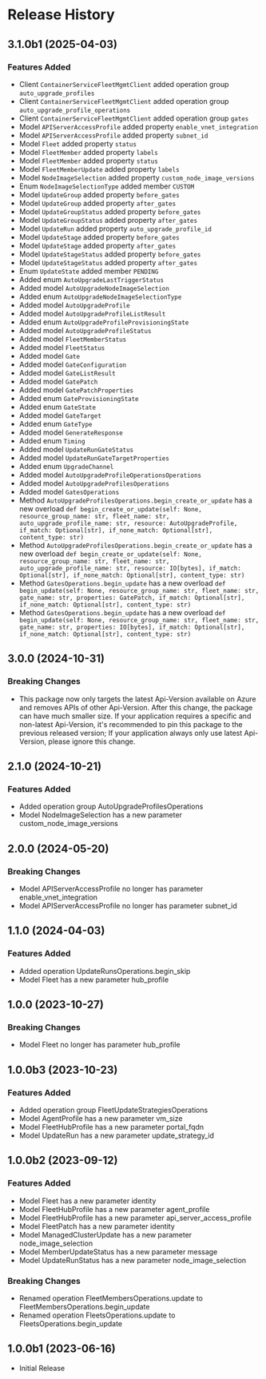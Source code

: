 # Release History

## 3.1.0b1 (2025-04-03)

### Features Added

  - Client `ContainerServiceFleetMgmtClient` added operation group `auto_upgrade_profiles`
  - Client `ContainerServiceFleetMgmtClient` added operation group `auto_upgrade_profile_operations`
  - Client `ContainerServiceFleetMgmtClient` added operation group `gates`
  - Model `APIServerAccessProfile` added property `enable_vnet_integration`
  - Model `APIServerAccessProfile` added property `subnet_id`
  - Model `Fleet` added property `status`
  - Model `FleetMember` added property `labels`
  - Model `FleetMember` added property `status`
  - Model `FleetMemberUpdate` added property `labels`
  - Model `NodeImageSelection` added property `custom_node_image_versions`
  - Enum `NodeImageSelectionType` added member `CUSTOM`
  - Model `UpdateGroup` added property `before_gates`
  - Model `UpdateGroup` added property `after_gates`
  - Model `UpdateGroupStatus` added property `before_gates`
  - Model `UpdateGroupStatus` added property `after_gates`
  - Model `UpdateRun` added property `auto_upgrade_profile_id`
  - Model `UpdateStage` added property `before_gates`
  - Model `UpdateStage` added property `after_gates`
  - Model `UpdateStageStatus` added property `before_gates`
  - Model `UpdateStageStatus` added property `after_gates`
  - Enum `UpdateState` added member `PENDING`
  - Added enum `AutoUpgradeLastTriggerStatus`
  - Added model `AutoUpgradeNodeImageSelection`
  - Added enum `AutoUpgradeNodeImageSelectionType`
  - Added model `AutoUpgradeProfile`
  - Added model `AutoUpgradeProfileListResult`
  - Added enum `AutoUpgradeProfileProvisioningState`
  - Added model `AutoUpgradeProfileStatus`
  - Added model `FleetMemberStatus`
  - Added model `FleetStatus`
  - Added model `Gate`
  - Added model `GateConfiguration`
  - Added model `GateListResult`
  - Added model `GatePatch`
  - Added model `GatePatchProperties`
  - Added enum `GateProvisioningState`
  - Added enum `GateState`
  - Added model `GateTarget`
  - Added enum `GateType`
  - Added model `GenerateResponse`
  - Added enum `Timing`
  - Added model `UpdateRunGateStatus`
  - Added model `UpdateRunGateTargetProperties`
  - Added enum `UpgradeChannel`
  - Added model `AutoUpgradeProfileOperationsOperations`
  - Added model `AutoUpgradeProfilesOperations`
  - Added model `GatesOperations`
  - Method `AutoUpgradeProfilesOperations.begin_create_or_update` has a new overload `def begin_create_or_update(self: None, resource_group_name: str, fleet_name: str, auto_upgrade_profile_name: str, resource: AutoUpgradeProfile, if_match: Optional[str], if_none_match: Optional[str], content_type: str)`
  - Method `AutoUpgradeProfilesOperations.begin_create_or_update` has a new overload `def begin_create_or_update(self: None, resource_group_name: str, fleet_name: str, auto_upgrade_profile_name: str, resource: IO[bytes], if_match: Optional[str], if_none_match: Optional[str], content_type: str)`
  - Method `GatesOperations.begin_update` has a new overload `def begin_update(self: None, resource_group_name: str, fleet_name: str, gate_name: str, properties: GatePatch, if_match: Optional[str], if_none_match: Optional[str], content_type: str)`
  - Method `GatesOperations.begin_update` has a new overload `def begin_update(self: None, resource_group_name: str, fleet_name: str, gate_name: str, properties: IO[bytes], if_match: Optional[str], if_none_match: Optional[str], content_type: str)`

## 3.0.0 (2024-10-31)

### Breaking Changes

- This package now only targets the latest Api-Version available on Azure and removes APIs of other Api-Version. After this change, the package can have much smaller size. If your application requires a specific and non-latest Api-Version, it's recommended to pin this package to the previous released version; If your application always only use latest Api-Version, please ignore this change.

## 2.1.0 (2024-10-21)

### Features Added

  - Added operation group AutoUpgradeProfilesOperations
  - Model NodeImageSelection has a new parameter custom_node_image_versions

## 2.0.0 (2024-05-20)

### Breaking Changes

  - Model APIServerAccessProfile no longer has parameter enable_vnet_integration
  - Model APIServerAccessProfile no longer has parameter subnet_id

## 1.1.0 (2024-04-03)

### Features Added

  - Added operation UpdateRunsOperations.begin_skip
  - Model Fleet has a new parameter hub_profile

## 1.0.0 (2023-10-27)

### Breaking Changes

  - Model Fleet no longer has parameter hub_profile

## 1.0.0b3 (2023-10-23)

### Features Added

  - Added operation group FleetUpdateStrategiesOperations
  - Model AgentProfile has a new parameter vm_size
  - Model FleetHubProfile has a new parameter portal_fqdn
  - Model UpdateRun has a new parameter update_strategy_id

## 1.0.0b2 (2023-09-12)

### Features Added

  - Model Fleet has a new parameter identity
  - Model FleetHubProfile has a new parameter agent_profile
  - Model FleetHubProfile has a new parameter api_server_access_profile
  - Model FleetPatch has a new parameter identity
  - Model ManagedClusterUpdate has a new parameter node_image_selection
  - Model MemberUpdateStatus has a new parameter message
  - Model UpdateRunStatus has a new parameter node_image_selection

### Breaking Changes

  - Renamed operation FleetMembersOperations.update to FleetMembersOperations.begin_update
  - Renamed operation FleetsOperations.update to FleetsOperations.begin_update

## 1.0.0b1 (2023-06-16)

* Initial Release
